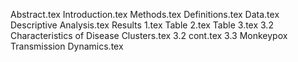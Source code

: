Abstract.tex
Introduction.tex
Methods.tex
Definitions.tex
Data.tex
Descriptive Analysis.tex
Results 1.tex
Table 2.tex
Table 3.tex
3.2	Characteristics of Disease Clusters.tex
3.2 cont.tex
3.3	Monkeypox Transmission Dynamics.tex